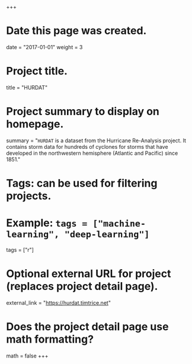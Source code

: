 +++
# Date this page was created.
date = "2017-01-01"
weight = 3

# Project title.
title = "HURDAT"

# Project summary to display on homepage.
summary = "`HURDAT` is a dataset from the Hurricane Re-Analysis project. It contains storm data for hundreds of cyclones for storms that have developed in the northwestern hemisphere (Atlantic and Pacific) since 1851."

# Tags: can be used for filtering projects.
# Example: `tags = ["machine-learning", "deep-learning"]`
tags = ["r"]

# Optional external URL for project (replaces project detail page).
external_link = "https://hurdat.timtrice.net"

# Does the project detail page use math formatting?
math = false
+++

